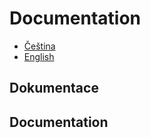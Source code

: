 # Documentation
- [Čeština](https://github.com/BlodyxCZ/Hackathon2024/blob/simulation/Simulation/README.md#dokumentace)
- [English](https://github.com/BlodyxCZ/Hackathon2024/blob/simulation/Simulation/README.mddokumentation)


















## Dokumentace



















## Documentation
